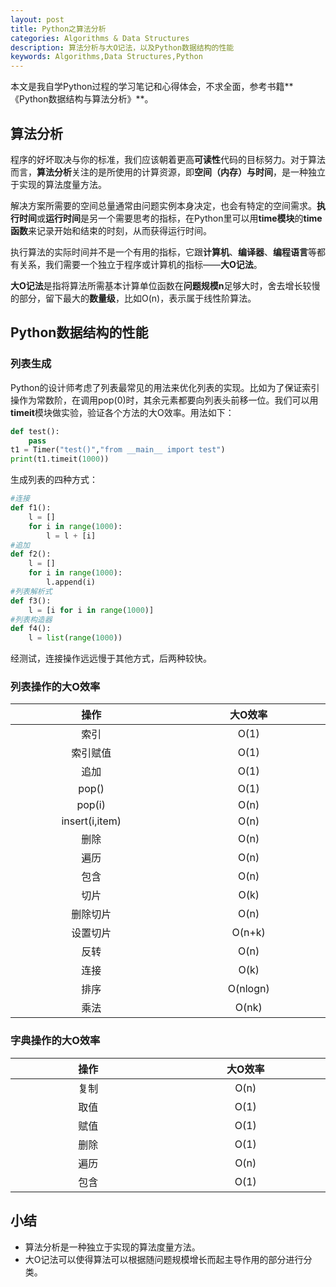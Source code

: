 ```yaml
---
layout: post
title: Python之算法分析
categories: Algorithms & Data Structures
description: 算法分析与大O记法，以及Python数据结构的性能
keywords: Algorithms,Data Structures,Python
---
```


本文是我自学Python过程的学习笔记和心得体会，不求全面，参考书籍**《Python数据结构与算法分析》**。

## 算法分析

 程序的好坏取决与你的标准，我们应该朝着更高**可读性**代码的目标努力。对于算法而言，**算法分析**关注的是所使用的计算资源，即**空间（内存）**与**时间**，是一种独立于实现的算法度量方法。

解决方案所需要的空间总量通常由问题实例本身决定，也会有特定的空间需求。**执行时间**或**运行时间**是另一个需要思考的指标，在Python里可以用**time模块**的**time函数**来记录开始和结束的时刻，从而获得运行时间。

执行算法的实际时间并不是一个有用的指标，它跟**计算机**、**编译器**、**编程语言**等都有关系，我们需要一个独立于程序或计算机的指标——**大O记法**。

**大O记法**是指将算法所需基本计算单位函数在**问题规模n**足够大时，舍去增长较慢的部分，留下最大的**数量级**，比如O(n)，表示属于线性阶算法。

## Python数据结构的性能

### 列表生成

Python的设计师考虑了列表最常见的用法来优化列表的实现。比如为了保证索引操作为常数阶，在调用pop(0)时，其余元素都要向列表头前移一位。我们可以用**timeit**模块做实验，验证各个方法的大O效率。用法如下：

```python
def test():
	pass
t1 = Timer("test()","from __main__ import test")
print(t1.timeit(1000))
```

生成列表的四种方式：

```python
#连接
def f1():
    l = []
    for i in range(1000):
    	l = l + [i]
#追加        
def f2():
    l = []
    for i in range(1000):
        l.append(i)
#列表解析式        
def f3():
    l = [i for i in range(1000)]
#列表构造器    
def f4():
    l = list(range(1000))
```

经测试，连接操作远远慢于其他方式，后两种较快。

### 列表操作的大O效率


<style> 
table th:first-of-type{
  width: 360px;
}
table th:nth-of-type(2){
  width: 360px;
}
</style>
| 操作 | 大O效率 |
| :--: | :----: |
| 索引     | O(1) |
| 索引赋值 | O(1) |
| 追加 | O(1) |
| pop() | O(1) |
| pop(i) | O(n) |
| insert(i,item) | O(n) |
| 删除 | O(n) |
| 遍历 | O(n) |
| 包含 | O(n) |
| 切片 | O(k) |
| 删除切片 | O(n) |
| 设置切片 | O(n+k) |
| 反转 | O(n) |
| 连接 | O(k) |
| 排序 | O(nlogn) |
| 乘法 | O(nk) |

### 字典操作的大O效率

| 操作 | 大O效率 |
| :--: | :----: |
| 复制 |  O(n)   |
| 取值 |  O(1)   |
| 赋值 |  O(1)   |
| 删除 |  O(1)   |
| 遍历 |  O(n)   |
| 包含 |  O(1)   |

## 小结

- 算法分析是一种独立于实现的算法度量方法。
- 大O记法可以使得算法可以根据随问题规模增长而起主导作用的部分进行分类。



